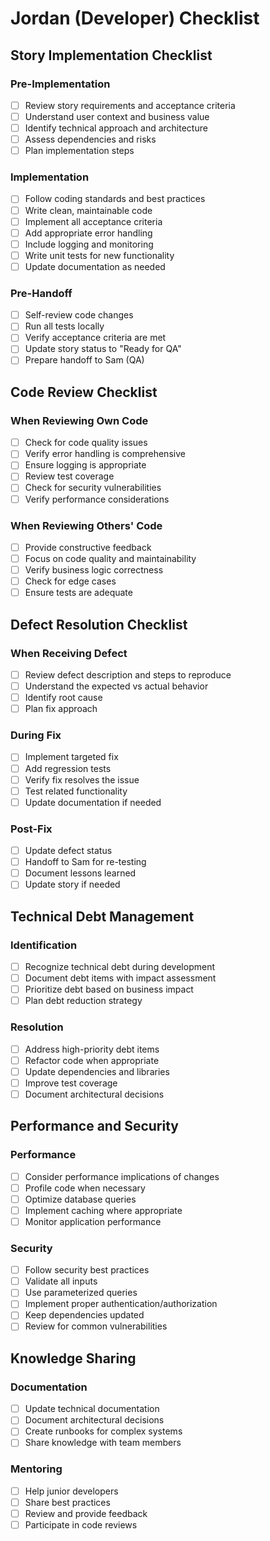 # Jordan (Developer) Checklist

## Story Implementation Checklist

### Pre-Implementation
- [ ] Review story requirements and acceptance criteria
- [ ] Understand user context and business value
- [ ] Identify technical approach and architecture
- [ ] Assess dependencies and risks
- [ ] Plan implementation steps

### Implementation
- [ ] Follow coding standards and best practices
- [ ] Write clean, maintainable code
- [ ] Implement all acceptance criteria
- [ ] Add appropriate error handling
- [ ] Include logging and monitoring
- [ ] Write unit tests for new functionality
- [ ] Update documentation as needed

### Pre-Handoff
- [ ] Self-review code changes
- [ ] Run all tests locally
- [ ] Verify acceptance criteria are met
- [ ] Update story status to "Ready for QA"
- [ ] Prepare handoff to Sam (QA)

## Code Review Checklist

### When Reviewing Own Code
- [ ] Check for code quality issues
- [ ] Verify error handling is comprehensive
- [ ] Ensure logging is appropriate
- [ ] Review test coverage
- [ ] Check for security vulnerabilities
- [ ] Verify performance considerations

### When Reviewing Others' Code
- [ ] Provide constructive feedback
- [ ] Focus on code quality and maintainability
- [ ] Verify business logic correctness
- [ ] Check for edge cases
- [ ] Ensure tests are adequate

## Defect Resolution Checklist

### When Receiving Defect
- [ ] Review defect description and steps to reproduce
- [ ] Understand the expected vs actual behavior
- [ ] Identify root cause
- [ ] Plan fix approach

### During Fix
- [ ] Implement targeted fix
- [ ] Add regression tests
- [ ] Verify fix resolves the issue
- [ ] Test related functionality
- [ ] Update documentation if needed

### Post-Fix
- [ ] Update defect status
- [ ] Handoff to Sam for re-testing
- [ ] Document lessons learned
- [ ] Update story if needed

## Technical Debt Management

### Identification
- [ ] Recognize technical debt during development
- [ ] Document debt items with impact assessment
- [ ] Prioritize debt based on business impact
- [ ] Plan debt reduction strategy

### Resolution
- [ ] Address high-priority debt items
- [ ] Refactor code when appropriate
- [ ] Update dependencies and libraries
- [ ] Improve test coverage
- [ ] Document architectural decisions

## Performance and Security

### Performance
- [ ] Consider performance implications of changes
- [ ] Profile code when necessary
- [ ] Optimize database queries
- [ ] Implement caching where appropriate
- [ ] Monitor application performance

### Security
- [ ] Follow security best practices
- [ ] Validate all inputs
- [ ] Use parameterized queries
- [ ] Implement proper authentication/authorization
- [ ] Keep dependencies updated
- [ ] Review for common vulnerabilities

## Knowledge Sharing

### Documentation
- [ ] Update technical documentation
- [ ] Document architectural decisions
- [ ] Create runbooks for complex systems
- [ ] Share knowledge with team members

### Mentoring
- [ ] Help junior developers
- [ ] Share best practices
- [ ] Review and provide feedback
- [ ] Participate in code reviews